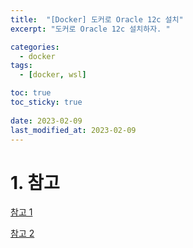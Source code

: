 ```yaml
---
title:  "[Docker] 도커로 Oracle 12c 설치"
excerpt: "도커로 Oracle 12c 설치하자. "

categories:
  - docker
tags:
  - [docker, wsl]

toc: true
toc_sticky: true
 
date: 2023-02-09
last_modified_at: 2023-02-09
---
```

# 1. 참고
[참고 1](https://pakss328.medium.com/docker-oracle-%EA%B8%B0%EB%B3%B8-%EC%85%8B%ED%8C%85-a09bf869cb59)

[참고 2](https://kindloveit.tistory.com/13)